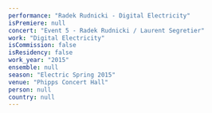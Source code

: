 ```yaml
---
performance: "Radek Rudnicki - Digital Electricity"
isPremiere: null
concert: "Event 5 - Radek Rudnicki / Laurent Segretier"
work: "Digital Electricity"
isCommission: false
isResidency: false
work_year: "2015"
ensemble: null
season: "Electric Spring 2015"
venue: "Phipps Concert Hall"
person: null
country: null
---
```



